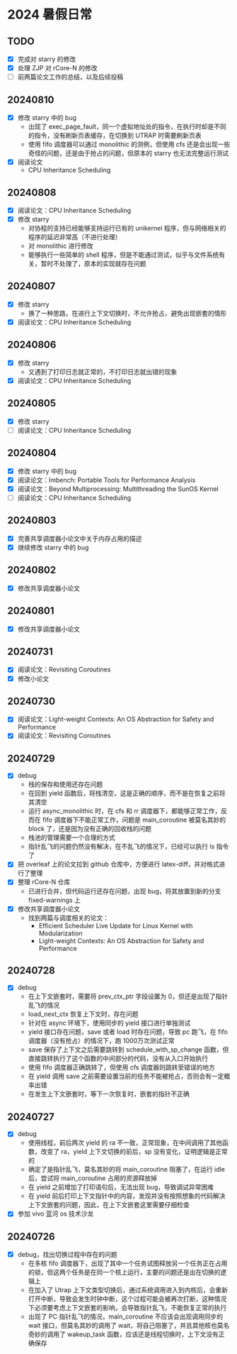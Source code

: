 # 2024 暑假日常

## TODO

- [x] 完成对 starry 的修改
- [x] 处理 ZJP 对 rCore-N 的修改
- [ ] 前两篇论文工作的总结，以及后续投稿

## 20240810

- [x] 修改 starry 中的 bug
  - 出现了 exec_page_fault，同一个虚拟地址处的指令，在执行时却是不同的指令，没有刷新页表缓存，在切换到 UTRAP 时需要刷新页表
  - 使用 fifo 调度器可以通过 monolithic 的测例，但使用 cfs 还是会出现一些奇怪的问题，还是由于抢占的问题，但原本的 starry 也无法完整运行测试
- [x] 阅读论文
  - CPU Inheritance Scheduling

## 20240808

- [x] 阅读论文：CPU Inheritance Scheduling
- [x] 修改 starry
  - 对协程的支持已经能够支持运行已有的 unikernel 程序，但与网络相关的程序的延迟非常高（不进行处理）
  - 对 monolithic 进行修改
  - 能够执行一些简单的 shell 程序，但是不能通过测试，似乎与文件系统有关，暂时不处理了，原本的实现就存在问题

## 20240807

- [x] 修改 starry
  - 换了一种思路，在进行上下文切换时，不允许抢占，避免出现嵌套的情形
- [x] 阅读论文：CPU Inheritance Scheduling

## 20240806

- [x] 修改 starry
  - 又遇到了打印日志就正常的，不打印日志就出错的现象
- [x] 阅读论文：CPU Inheritance Scheduling

## 20240805

- [x] 修改 starry
- [ ] 阅读论文：CPU Inheritance Scheduling

## 20240804

- [x] 修改 starry 中的 bug
- [x] 阅读论文：lmbench: Portable Tools for Performance Analysis
- [x] 阅读论文：Beyond Multiprocessing: Multithreading the SunOS Kernel
- [ ] 阅读论文：CPU Inheritance Scheduling

## 20240803

- [x] 完善共享调度器小论文中关于内存占用的描述
- [x] 继续修改 starry 中的 bug

## 20240802

- [x] 修改共享调度器小论文

## 20240801

- [x] 修改共享调度器小论文

## 20240731

- [x] 阅读论文：Revisiting Coroutines
- [x] 修改小论文

## 20240730

- [x] 阅读论文：Light-weight Contexts: An OS Abstraction for Safety and Performance
- [x] 阅读论文：Revisiting Coroutines

## 20240729

- [x] debug
  - 栈的保存和使用还存在问题
  - 在回到 yield 函数后，将栈清空，这是正确的顺序，而不是在恢复之前将其清空
  - 运行 async_monolithic 时，在 cfs 和 rr 调度器下，都能够正常工作，反而在 fifo 调度器下不能正常工作，问题是 main_coroutine 被莫名其妙的 block 了，还是因为没有正确的回收栈的问题
  - 栈池的管理需要一个合理的方式
  - 指针乱飞的问题仍然没有解决，在不乱飞的情况下，已经可以执行 ls 指令了
- [x] 把 overleaf 上的论文拉到 github 仓库中，方便进行 latex-diff，并对格式进行了整理
- [x] 整理 rCore-N 仓库
  - 已进行合并，但代码运行还存在问题，出现 bug，将其放置到新的分支 fixed-warnings 上
- [x] 修改共享调度器小论文
  - 找到两篇与调度相关的论文：
    - Efficient Scheduler Live Update for Linux Kernel with Modularization
    - Light-weight Contexts: An OS Abstraction for Safety and Performance

## 20240728

- [x] debug
  - 在上下文嵌套时，需要将 prev_ctx_ptr 字段设置为 0，但还是出现了指针乱飞的情况
  - load_next_ctx 恢复上下文时，存在问题
  - 针对在 async 环境下，使用同步的 yield 接口进行单独测试
  - yield 接口存在问题，save 或者 load 时存在问题，导致 pc 跑飞，在 fifo 调度器（没有抢占）的情况下，跑 1000万次测试正常
  - save 保存了上下文之后需要跳转到 schedule_with_sp_change 函数，但直接跳转执行了这个函数的中间部分的代码，没有从入口开始执行
  - 使用 fifo 调度器正确跳转了，但使用 cfs 调度器则跳转至错误的地方
  - 在 yield 调用 save 之前需要设置当前的任务不能被抢占，否则会有一定概率出错
  - 在发生上下文嵌套时，等下一次恢复时，嵌套的指针不正确

## 20240727

- [x] debug
  - 使用线程，前后两次 yield 的 ra 不一致，正常现象，在中间调用了其他函数，改变了 ra，yield 上下文切换的前后，sp 没有变化，证明逻辑是正常的
  - 确定了是指针乱飞，莫名其妙的将 main_coroutine 阻塞了，在运行 idle 后，尝试将 main_coroutine 占用的资源释放掉
  - 在 yield 之前增加了打印语句后，无法出现 bug，导致调试异常困难
  - 在 yield 前后打印上下文指针中的内容，发现并没有按照想象的代码解决上下文嵌套的问题，因此，在上下文嵌套这里需要仔细检查
- [x] 参加 vivo 蓝河 os 技术沙龙

## 20240726

- [x] debug，找出切换过程中存在的问题
  - 在多核 fifo 调度器下，出现了其中一个任务试图释放另一个任务正在占用的锁，但这两个任务是在同一个核上运行，主要的问题还是出在切换的逻辑上
  - 在加入了 Utrap 上下文类型切换后，通过系统调用进入到内核后，会重新打开中断，导致会发生时钟中断，这个过程可能会被再次打断，这种情况下必须要考虑上下文嵌套的影响，会导致指针乱飞，不能恢复正常的执行
  - 出现了 PC 指针乱飞的情况，main_coroutine 不应该会出现调用同步的 wait 接口，但莫名其妙的调用了 wait，将自己阻塞了，并且其他核也莫名奇妙的调用了 wakeup_task 函数，应该还是线程切换时，上下文没有正确保存
